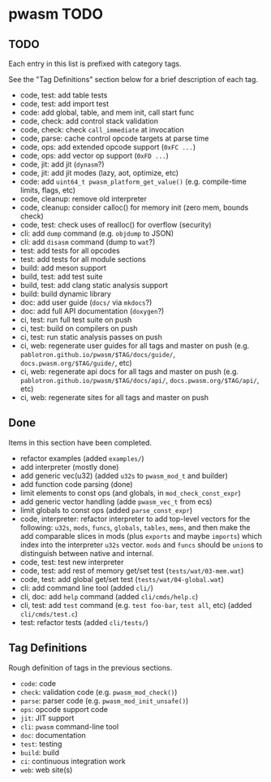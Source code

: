 # pwasm TODO

## TODO

Each entry in this list is prefixed with category tags.

See the "Tag Definitions" section below for a brief description of each
tag.

* code, test: add table tests
* code, test: add import test
* code: add global, table, and mem init, call start func
* code, check: add control stack validation
* code, check: check `call_immediate` at invocation
* code, parse: cache control opcode targets at parse time
* code, ops: add extended opcode support (`0xFC ...`)
* code, ops: add vector op support (`0xFD ...`)
* code, jit: add jit (`dynasm`?)
* code, jit: add jit modes (lazy, aot, optimize, etc)
* code: add `uint64_t pwasm_platform_get_value()` (e.g. compile-time limits, flags, etc)
* code, cleanup: remove old interpreter
* code, cleanup: consider calloc() for memory init (zero mem, bounds check)
* code, test: check uses of realloc() for overflow (security)
* cli: add `dump` command (e.g. `objdump` to JSON)
* cli: add `disasm` command (dump to `wat`?)
* test: add tests for all opcodes
* test: add tests for all module sections
* build: add meson support
* build, test: add test suite
* build, test: add clang static analysis support
* build: build dynamic library
* doc: add user guide (`docs/` via `mkdocs`?)
* doc: add full API documentation (`doxygen`?)
* ci, test: run full test suite on push
* ci, test: build on compilers on push
* ci, test: run static analysis passes on push
* ci, web: regenerate user guides for all tags and master on push (e.g. `pablotron.github.io/pwasm/$TAG/docs/guide/`, `docs.pwasm.org/$TAG/guide/`, etc)
* ci, web: regenerate api docs for all tags and master on push (e.g. `pablotron.github.io/pwasm/$TAG/docs/api/`, `docs.pwasm.org/$TAG/api/`, etc)
* ci, web: regenerate sites for all tags and master on push

## Done

Items in this section have been completed.

* refactor examples (added `examples/`)
* add interpreter (mostly done)
* add generic vec(u32) (added `u32s` to `pwasm_mod_t` and builder)
* add function code parsing (done)
* limit elements to const ops (and globals, in `mod_check_const_expr`)
* add generic vector handling (adde `pwasm_vec_t` from ecs)
* limit globals to const ops (added `parse_const_expr`)
* code, interpreter: refactor interpreter to add top-level vectors for
  the following: `u32s`, `mods`, `funcs`, `globals`, `tables`, `mems`,
  and then make the add comparable slices in mods (plus `exports` and
  maybe `imports`) which index into the interpreter `u32s` vector.
  `mods` and `funcs` should be `union`s to distinguish between native
  and internal.
* code, test: test new interpreter
* code, test: add rest of memory get/set test (`tests/wat/03-mem.wat`)
* code, test: add global get/set test (`tests/wat/04-global.wat`)
* cli: add command line tool (added `cli/`)
* cli, doc: add `help` command (added `cli/cmds/help.c`)
* cli, test: add `test` command (e.g. `test foo-bar`, `test all`, etc) (added `cli/cmds/test.c`)
* test: refactor tests (added `cli/tests/`)

## Tag Definitions

Rough definition of tags in the previous sections.

* `code`: code
* `check`: validation code (e.g. `pwasm_mod_check()`)
* `parse`: parser code (e.g. `pwasm_mod_init_unsafe()`)
* `ops`: opcode support code
* `jit`: JIT support
* `cli`: `pwasm` command-line tool
* `doc`: documentation
* `test`: testing
* `build`: build
* `ci`: continuous integration work
* `web`: web site(s)

